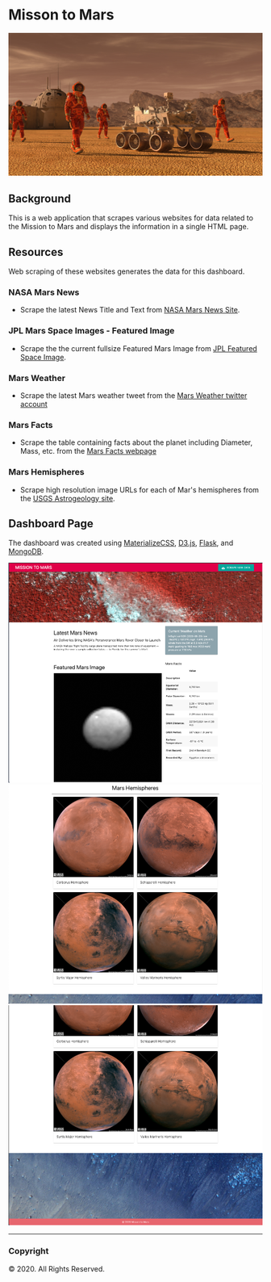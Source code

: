 # Misson to Mars

![mission_to_mars](Images/mission_to_mars.png)

## Background

This is a web application that scrapes various websites for data related to the Mission to Mars and displays the information in a single HTML page.

## Resources
Web scraping of these websites generates the data for this dashboard.

### NASA Mars News

* Scrape the latest News Title and Text from [NASA Mars News Site](https://mars.nasa.gov/news/).

### JPL Mars Space Images - Featured Image

* Scrape the the current fullsize Featured Mars Image from [JPL Featured Space Image](https://www.jpl.nasa.gov/spaceimages/?search=&category=Mars).

### Mars Weather

* Scrape the latest Mars weather tweet from the [Mars Weather twitter account](https://twitter.com/marswxreport?lang=en)

### Mars Facts

* Scrape the table containing facts about the planet including Diameter, Mass, etc. from the [Mars Facts webpage](https://space-facts.com/mars/)

### Mars Hemispheres

* Scrape high resolution image URLs for each of Mar's hemispheres from the [USGS Astrogeology site](https://astrogeology.usgs.gov/search/results?q=hemisphere+enhanced&k1=target&v1=Mars).

## Dashboard Page

The dashboard was created using [MaterializeCSS](https://materializecss.com), [D3.js](https://d3js.org), [Flask](https://flask.palletsprojects.com), and [MongoDB](https://www.mongodb.com).

![Dashboard Part 1](Images/final_app_part1.png)
![Dashboard Part 2](Images/final_app_part2.png)
![Dashboard Part 3](Images/final_app_part3.png)

----
### Copyright

© 2020. All Rights Reserved.
